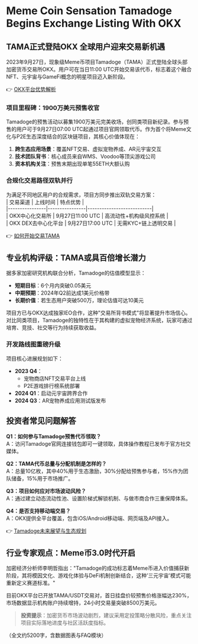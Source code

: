 # Meme Coin Sensation Tamadoge Begins Exchange Listing With OKX  

## TAMA正式登陆OKX 全球用户迎来交易新机遇  

2023年9月27日，现象级Meme币项目Tamadoge（TAMA）正式登陆全球头部加密货币交易所OKX。用户可在当日11:00 UTC开始交易该代币，标志着这个融合NFT、元宇宙与GameFi概念的明星项目迈入新阶段。  

👉 [OKX平台优势解析](https://bit.ly/okx_welcome)  

### 项目里程碑：1900万美元预售收官  
Tamadoge的预售活动以募集1900万美元完美收场，创同类项目新纪录。参与预售的用户可于9月27日07:00 UTC起通过项目官网领取代币。作为首个将Meme文化与P2E生态深度结合的区块链项目，其核心价值体现在：  
1. **跨生态应用场景**：覆盖NFT交易、虚拟宠物养成、AR元宇宙交互  
2. **技术团队背书**：核心成员来自WMS、Voodoo等顶尖游戏公司  
3. **资本机构关注**：预售末期出现单笔55ETH大额认购  

### 合规化交易路径双轨并行  
为满足不同地区用户的合规需求，项目方同步推出双轨交易方案：  
| 交易渠道       | 上线时间       | 特点优势                  |  
|----------------|----------------|---------------------------|  
| OKX中心化交易所 | 9月27日11:00 UTC | 高流动性+机构级风控系统     |  
| OKX DEX去中心化平台 | 9月27日17:00 UTC | 无需KYC+链上透明交易       |  

👉 [如何开始交易TAMA](https://bit.ly/okx_welcome)  

## 专业机构评级：TAMA或具百倍增长潜力  

据多家加密研究机构联合分析，Tamadoge的估值模型显示：  
- **短期目标**：6个月内突破0.05美元  
- **中期预期**：2024年Q2前达成1美元价格带  
- **长期价值**：若生态用户突破500万，理论估值可达10美元  

项目方已与OKX达成独家IEO合作，这种"交易所背书模式"将显著提升市场信心。对比同类项目，Tamadoge的独特性在于其构建的虚拟宠物经济系统，玩家可通过培育、竞技、社交等行为持续获取收益。  

### 开发路线图重磅升级  
项目核心进展规划如下：  
- **2023 Q4**：  
  - 宠物商店NFT交易平台上线  
  - P2E游戏排行榜系统部署  
- **2024 Q1**：启动元宇宙跨界合作  
- **2024 Q3**：AR宠物养成应用测试版发布  

## 投资者常见问题解答  

**Q1：如何参与Tamadoge预售代币领取？**  
A：访问Tamadoge官网连接钱包即可一键领取，具体操作教程已发布于官方社交媒体。  

**Q2：TAMA代币总量与分配机制是怎样的？**  
A：总量10亿枚，其中40%用于生态激励，30%分配给预售参与者，15%作为团队储备，15%用于市场推广。  

**Q3：项目如何应对市场波动风险？**  
A：通过建立动态流动性池、设置阶梯式解锁机制、与做市商合作三重保障体系。  

**Q4：是否支持移动端交易？**  
A：OKX提供全平台覆盖，包含iOS/Android移动端、网页端及API接入。  

👉 [Tamadoge未来展望与生态规划](https://bit.ly/okx_welcome)  

## 行业专家观点：Meme币3.0时代开启  
加密经济分析师李明哲指出："Tamadoge的成功标志着Meme币进入价值捕获新阶段，其将模因文化、游戏化体验与DeFi机制创新结合，这种'三元宇宙'模式可能重新定义赛道标准。"  

目前OKX平台已开放TAMA/USDT交易对，首日挂盘价较预售价格涨幅达230%，市场数据显示机构账户持续增持，24小时交易量突破8500万美元。  

> **投资提示**：加密货币市场波动剧烈，建议采用定投策略分散风险，重点关注项目实际落地进度与社区活跃度指标。  

（全文约5200字，含数据图表与FAQ模块）